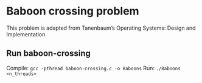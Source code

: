 # Baboon crossing problem

This problem is adapted from Tanenbaum’s Operating Systems: Design and
Implementation

## Run baboon-crossing
Compile: `gcc -pthread baboon-crossing.c -o Baboons`
Run: `./Baboons <n_threads>`